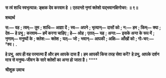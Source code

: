 **स त्वं शाधि स्वभृत्यान्न: ङ्क्षक देव करवाम हे ।** **एतदन्तो नृणां क्लेशो यद्भवानक्षिगोचर: ॥ ९॥** 

**शब्दार्थ** 

**स:—** **वह** **; त्वम्—** **तुम** **; शाधि—** **आज्ञा दें** **; स्व—** **अपने** **; भृत्यान्—** **दासों को** **; न:—** **हम** **; किम्—** **क्या** **; देव—** **हे प्रभु** **; करवाम—** **हमें करना चाहिए** **; हे—** **ओह** **; एतत्—** **यह** **; अन्त:—** **इसके अन्त के रूप में** **; नृणाम्—** **मनुष्यों के** **; क्लेश:—** **क्लेश** **; यत्—** **जो** **;** **भवान्—** **आपकी** **; अक्षि—** **आँखों को** **; गो-चर:—** **²श्य।** **.** 

**हे प्रभु, आप ही वह परमात्मा हैं और हम आपके दास हैं। हम आपकी किस तरह सेवा करें?** **हे प्रभु, आपके दर्शन मात्र से मनुष्य-जीवन के सारे क्लेशों का अन्त हो जाता है।** **** 

**श्रीशुक उवाच** 